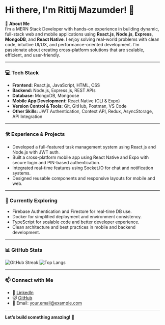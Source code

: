 # **Hi there, I'm Rittij Mazumder! 👋**

🚀 **About Me**  
I’m a MERN Stack Developer with hands-on experience in building dynamic, full-stack web and mobile applications using **React.js**, **Node.js**, **Express**, **MongoDB**, and **React Native**. I enjoy solving real-world problems with clean code, intuitive UI/UX, and performance-oriented development. I'm passionate about creating cross-platform solutions that are scalable, efficient, and user-friendly.

---

### 💻 **Tech Stack**

- **Frontend:** React.js, JavaScript, HTML, CSS
- **Backend:** Node.js, Express.js, REST APIs
- **Database:** MongoDB, Mongoose
- **Mobile App Development:** React Native (CLI & Expo)
- **Version Control & Tools:** Git, GitHub, Postman, VS Code
- **Other Skills:** JWT Authentication, Context API, Redux, AsyncStorage, API Integration

---

### 🛠️ **Experience & Projects**

- Developed a full-featured task management system using React.js and Node.js with JWT auth.
- Built a cross-platform mobile app using React Native and Expo with secure login and PIN-based authentication.
- Integrated real-time features using Socket.IO for chat and notification systems.
- Designed reusable components and responsive layouts for mobile and web.

---

### 🌱 **Currently Exploring**

- Firebase Authentication and Firestore for real-time DB use.
- Docker for simplified deployment and environment consistency.
- TypeScript for scalable code and better developer experience.
- Clean architecture and best practices in mobile and backend development.

---

### 📊 **GitHub Stats**

![GitHub Streak](https://github-readme-streak-stats.herokuapp.com/?user=rittij1992)
![Top Langs](https://github-readme-stats.vercel.app/api/top-langs/?username=rittij1992&layout=compact&theme=default)

---

### 📫 **Connect with Me**

- 💼 [LinkedIn](https://www.linkedin.com/in/your-username/)
- 🐱 [GitHub](https://github.com/rittij1992)
- 📧 Email: your.email@example.com

---

**Let’s build something amazing! 🚀**
